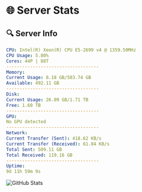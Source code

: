 # 🌐 Server Stats
## 🔍 Server Info
```yaml
CPU: Intel(R) Xeon(R) CPU E5-2699 v4 @ 1359.50MHz
CPU Usage: 5.80%
Cores: 44P | 88T
-----------------------------------
Memory:
Current Usage: 8.18 GB/503.74 GB
Available: 492.11 GB
-----------------------------------
Disk:
Current Usage: 26.09 GB/1.71 TB
Free: 1.60 TB
-----------------------------------
GPU:
No GPU detected
-----------------------------------
Network:
Current Transfer (Sent): 418.62 KB/s
Current Transfer (Received): 61.84 KB/s
Total Sent: 509.11 GB
Total Received: 119.16 GB
-----------------------------------
Uptime:
9d 11h 59m 9s
```
![GitHub Stats](https://img.shields.io/badge/Updated-2025-04-29_05:07:57-blue)